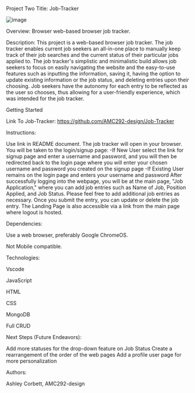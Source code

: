 Project Two Title: Job-Tracker

![image](https://github.com/user-attachments/assets/745a50b0-339b-435b-b502-9776d96230a4)


Overview: Browser web-based browser job tracker.

Description: This project is a web-based browser job tracker. The job tracker enables current job seekers
an all-in-one place to manually keep track of their job searches and the current status of their particular 
jobs applied to. The job tracker's simplistic and minimalistic build allows job seekers to focus on easily
navigating the website and the easy-to-use features such as inputting the information, saving it, having the 
option to update existing information or the job status, and deleting entries upon their choosing. Job seekers
have the autonomy for each entry to be reflected as the user so chooses, thus allowing for a user-friendly experience, 
which was intended for the job tracker.     

Getting Started

Link To Job-Tracker: https://github.com/AMC292-design/Job-Tracker 

Instructions:

Use link in README document.
The job tracker will open in your browser.
You will be taken to the login/signup page:
  -If New User select the link for signup page and enter a username and password, and
   you will then be redirected back to the login page where you will enter your chosen
   username and password you created on the signup page
  -If Existing User remains on the login page and enters your username and password
After successfully logging into the webpage, you will be at the main page, "Job Application," where you can 
add job entries such as Name of Job, Position Applied, and Job Status. Please feel free to add additional job entries as necessary. 
Once you submit the entry, you can update or delete the job entry.
The Landing Page is also accessible via a link from the main page where logout is hosted. 

Dependencies:

Use a web browser, preferably Google ChromeOS.

Not Mobile compatible.

Technologies:

Vscode

JavaScript

HTML

CSS

MongoDB

Full CRUD 

Next Steps (Future Endeavors):

Add more statuses for the drop-down feature on Job Status
Create a rearrangement of the order of the web pages
Add a profile user page for more personalization 

Authors:

Ashley Corbett, AMC292-design
